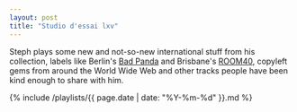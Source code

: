 ```yaml
---
layout: post
title: "Studio d'essai lxv"
---
```


Steph plays some new and not-so-new international stuff from his collection, labels like Berlin's [Bad Panda](https://badpandarecords.bandcamp.com/) and Brisbane's [ROOM40](http://room40.org/), copyleft gems from around the World Wide Web and other tracks people have been kind enough to share with him.

{% include /playlists/{{ page.date | date: "%Y-%m-%d" }}.md %}